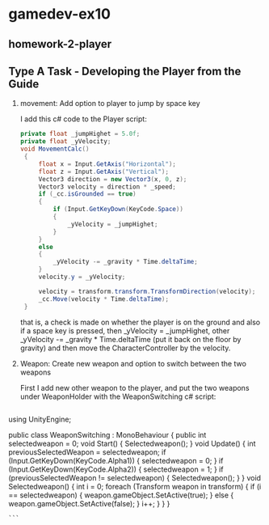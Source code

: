 # gamedev-ex10
## homework-2-player
## Type A Task - Developing the Player from the Guide

1. movement:
   Add option to player to jump by space key 
   
   I add this c# code to the Player script:
   ```csharp
   private float _jumpHighet = 5.0f;
   private float _yVelocity;
   void MovementCalc()
    {
        float x = Input.GetAxis("Horizontal");
        float z = Input.GetAxis("Vertical");
        Vector3 direction = new Vector3(x, 0, z);
        Vector3 velocity = direction * _speed;
        if (_cc.isGrounded == true)
        {
            if (Input.GetKeyDown(KeyCode.Space))
            {
                _yVelocity = _jumpHighet;
            }
        }
        else
        {
            _yVelocity -= _gravity * Time.deltaTime;
        }
        velocity.y = _yVelocity;

        velocity = transform.transform.TransformDirection(velocity);
        _cc.Move(velocity * Time.deltaTime);
    }
    ```
    that is, a check is made on whether the player is on the ground and also if a space key is pressed, then _yVelocity = _jumpHighet, other _yVelocity -= _gravity * Time.deltaTime (put it back on the floor by gravity) and then move the CharacterController by the velocity.
    
2.  Weapon:
    Create new weapon and option to switch between the two weapons
    
    First I add new other weapon to the player, and put the two weapons under WeaponHolder with the WeaponSwitching c# script:
    ```csharp
using UnityEngine;

public class WeaponSwitching : MonoBehaviour
{
    public int selectedweapon = 0;
    void Start()
    {
        Selectedweapon();
    }
    void Update()
    {
        int previousSelectedWeapon = selectedweapon;
        if (Input.GetKeyDown(KeyCode.Alpha1))
        {
            selectedweapon = 0;
        }
        if (Input.GetKeyDown(KeyCode.Alpha2))
        {
            selectedweapon = 1;
        }
        if (previousSelectedWeapon != selectedweapon)
        {
            Selectedweapon();
        }
    }
    void Selectedweapon()
    {
        int i = 0;
        foreach (Transform weapon in transform)
        {
            if (i == selectedweapon)
            {
                weapon.gameObject.SetActive(true);
            }
            else
            {
                weapon.gameObject.SetActive(false);
            }
            i++;
        }
    }
}

    ```
    
   
   
